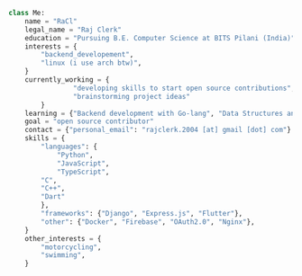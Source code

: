 ```python
class Me:
    name = "RaCl"
    legal_name = "Raj Clerk"
    education = "Pursuing B.E. Computer Science at BITS Pilani (India)"
    interests = {
        "backend_developement",
        "linux (i use arch btw)",
    }
    currently_working = {
				"developing skills to start open source contributions",
				"brainstorming project ideas"
		}
    learning = {"Backend development with Go-lang", "Data Structures and Algorithms"}
    goal = "open source contributor"
    contact = {"personal_email": "rajclerk.2004 [at] gmail [dot] com"}
    skills = {
        "languages": {
            "Python",
            "JavaScript",
            "TypeScript",
	    "C",
	    "C++",
	    "Dart"
        },
        "frameworks": {"Django", "Express.js", "Flutter"},
        "other": {"Docker", "Firebase", "OAuth2.0", "Nginx"},
    }
    other_interests = {
        "motorcycling",
        "swimming",
    }
```

<!--
**itsRaCl/itsRaCl** is a ✨ _special_ ✨ repository because its `README.md` (this file) appears on your GitHub profile.

Here are some ideas to get you started:


- 🔭 I’m currently working on ...
- 🌱 I’m currently learning ...
- 👯 I’m looking to collaborate on ...
- 🤔 I’m looking for help with ...
- 💬 Ask me about ...
- 📫 How to reach me: ...
- 😄 Pronouns: ...
- ⚡ Fun fact: ...
-->
